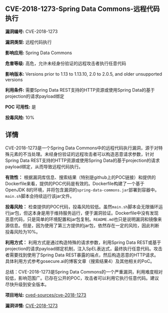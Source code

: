 ## CVE-2018-1273-Spring Data Commons-远程代码执行

**漏洞编号:** CVE-2018-1273

**漏洞类型:** 远程代码执行

**影响应用:** Spring Data Commons

**危害等级:** 高危，允许未经身份验证的远程攻击者执行任意代码

**影响版本:** Versions prior to 1.13 to 1.13.10, 2.0 to 2.0.5, and older unsupported versions

**利用条件:** 需要Spring Data REST支持的HTTP资源或使用Spring Data的基于projection的请求payload绑定

**POC 可用性:** 是

**投毒风险:** 10%

## 详情

CVE-2018-1273是一个Spring Data Commons中的远程代码执行漏洞，源于对特殊元素的不当处理。未经身份验证的远程攻击者可以构造恶意请求参数，针对Spring Data REST支持的HTTP资源或使用Spring Data的基于projection的请求payload绑定，从而导致远程代码执行。

**有效性：**
根据漏洞库信息、搜索结果（特别是github上的POC链接）和提供的Dockerfile来看，提供的POC代码是有效的。Dockerfile构建了一个基于OpenJDK 8的环境，并将包含漏洞的`spring-data-commons.jar`部署到容器中。`main.sh`脚本会持续运行该jar文件。

**投毒风险：**
检查提供的POC代码，投毒风险较低。虽然`main.sh`脚本会无限循环运行jar包，但这本身是用于维持服务运行，便于漏洞验证。Dockerfile中没有发现恶意代码，只是简单的环境配置和jar包复制。`README.md`也只是说明漏洞和镜像来源信息。但是，因为使用了第三方提供的jar包，依然存在一定的风险，因此判断投毒风险为10%。

**利用方式：**
利用方式是通过构造特殊的请求参数，利用Spring Data REST或基于projection的请求payload绑定机制，注入SpEL表达式，最终执行任意代码。攻击者需要找到使用了Spring Data REST暴露的端点，然后构造恶意的HTTP请求。具体利用方式参考gosecure.ai的博客文章（搜索结果4）及其他相关的PoC。

总结：CVE-2018-1273是Spring Data Commons的一个严重漏洞，利用难度相对较低，影响范围广。已存在公开的POC，攻击者可以利用它执行任意代码。建议尽快升级到安全版本。

**项目地址:** [cved-sources/cve-2018-1273](https://github.com/cved-sources/cve-2018-1273)

**漏洞详情:** [CVE-2018-1273](https://nvd.nist.gov/vuln/detail/CVE-2018-1273)